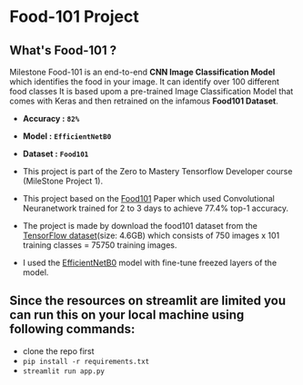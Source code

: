 # Food-101 Project
## What's Food-101 ?

Milestone Food-101 is an end-to-end **CNN Image Classification Model** which identifies the food in your image. 
It can identify over 100 different food classes
It is based upom a pre-trained Image Classification Model that comes with Keras and then retrained on the infamous **Food101 Dataset**.

* **Accuracy :** **`82%`**
* **Model :** **`EfficientNetB0`**
* **Dataset :** **`Food101`**

* This project is part of the Zero to Mastery Tensorflow Developer course (MileStone Project 1).
* This project based on the [Food101](https://data.vision.ee.ethz.ch/cvl/datasets_extra/food-101/) Paper which used Convolutional Neuranetwork trained for 2 to 3 days to achieve 77.4% top-1 accuracy.
* The project is made by download the food101 dataset from the [TensorFlow dataset](https://www.tensorflow.org/datasets/catalog/food101)(size: 4.6GB) which consists of 750 images x 101 training classes = 75750 training images.
* I used the [EfficientNetB0](https://github.com/helloitsdaksh/Tensorflow_colab/blob/main/07_food_vision_milestone_project_1.ipynb) model with fine-tune freezed layers of the model.

## Since the resources on streamlit are limited you can run this on your local machine using following commands:
* clone the repo first
* `pip install -r requirements.txt`
* `streamlit run app.py`
